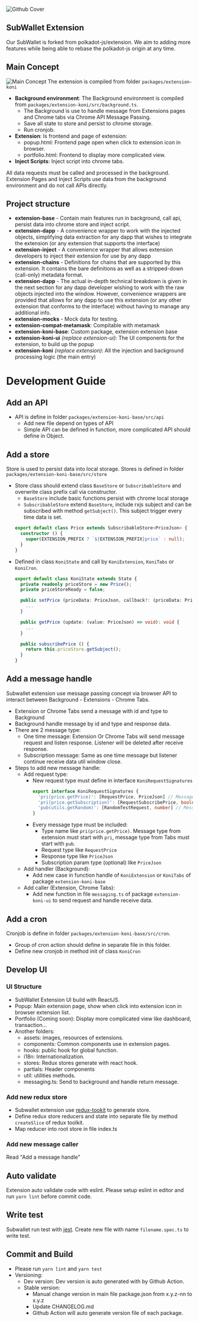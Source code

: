 ![Github Cover](https://user-images.githubusercontent.com/2582652/234853615-b681f413-97ba-4411-8988-fccee19c1c1e.png)
## SubWallet Extension
Our SubWallet is forked from polkadot-js/extension. We aim to adding more features while being able to rebase the polkadot-js origin at any time.
## Main Concept
![Main Concept](https://github.com/Koniverse/Subwallet-V2/wiki/images/ExtensionConcept.png)
The extension is compiled from folder `packages/extension-koni`
- **Background environment**: The Background environment is compiled from `packages/extension-koni/src/background.ts`.
  - The Background is use to handle message from Extensions pages and Chrome tabs via Chrome API Message Passing.
  - Save all state to store and persist to chrome storage.
  - Run cronjob.
- **Extension**: Is frontend and page of extension:
  - popup.html: Frontend page open when click to extension icon in browser.
  - portfolio.html: Frontend to display more complicated view.
- **Inject Scripts**: Inject script into chrome tabs.

All data requests must be called and processed in the background. Extension Pages and Inject Scripts use data from the background environment and do not call APIs directly.

## Project structure
- **extension-base** - Contain main features run in background, call api, persist data into chrome store and inject script.
- **extension-dapp** - A convenience wrapper to work with the injected objects, simplifying data extraction for any dapp that wishes to integrate the extension (or any extension that supports the interface)
- **extension-inject** - A convenience wrapper that allows extension developers to inject their extension for use by any dapp
- **extension-chains** - Definitions for chains that are supported by this extension. It contains the bare definitions as well as a stripped-down (call-only) metadata format.
- **extension-dapp** - The actual in-depth technical breakdown is given in the next section for any dapp developer wishing to work with the raw objects injected into the window. However, convenience wrappers are provided that allows for any dapp to use this extension (or any other extension that conforms to the interface) without having to manage any additional info.
- **extension-mocks** - Mock data for testing.
- **extension-compat-metamask**: Compitable with metamask
- **extension-koni-base**: Custom package, extension extension base
- **extension-koni-ui** *(replace extension-ui)*: The UI components for the extension, to build up the popup
- **extension-koni** *(replace extension)*: All the injection and background processing logic (the main entry)

# Development Guide

## Add an API
- API is define in folder `packages/extension-koni-base/src/api`
  - Add new file depend on types of API
  - Simple API can be defined in function, more complicated API should define in Object.

## Add a store
Store is used to persist data into local storage. Stores is defined in folder `packages/extension-koni-base/src/store`
- Store class should extend class `BaseStore` or `SubscribableStore` and overwrite class prefix call via constructor.
  - `BaseStore` include basic functions persist with chrome local storage
  - `SubscribableStore` extend `BaseStore`, include rxjs subject and can be subscribed with method `getSubject()`. This subject trigger every time data is set.
  ``` typescript
  export default class Price extends SubscribableStore<PriceJson> {
    constructor () {
      super(EXTENSION_PREFIX ? `${EXTENSION_PREFIX}price` : null);
    }
  }
  ```
- Defined in class `KoniState` and call by `KoniExtension`, `KoniTabs` or `KoniCron`.
  ```typescript
  export default class KoniState extends State {
    private readonly priceStore = new Price();
    private priceStoreReady = false;

    public setPrice (priceData: PriceJson, callback?: (priceData: PriceJson) => void): void {
      ...
    }

    public getPrice (update: (value: PriceJson) => void): void {
      ...
    }

    public subscribePrice () {
      return this.priceStore.getSubject();
    }
  }
  ```

## Add a message handle
Subwallet extension use message passing concept via browser API to interact between Background - Extensions - Chrome Tabs.
- Extension or Chrome Tabs send a message with id and type to Background
- Background handle message by id and type and response data.
- There are 2 message type:
  - One time message: Extension Or Chrome Tabs will send message request and listen response. Listener will be deleted after receive response.
  - Subscription message: Same as one time message but listener continue receive data util window close.
- Steps to add new message handle:
  - Add request type:
    - New request type must define in interface `KoniRequestSignatures`
      ```typescript
      export interface KoniRequestSignatures {
        'pri(price.getPrice)': [RequestPrice, PriceJson] // Message type from extension
        'pri(price.getSubscription)': [RequestSubscribePrice, boolean, PriceJson] // Message type from extension with subscription
        'pub(utils.getRandom)': [RandomTestRequest, number] // Message type from Tabs
      }
      ```
    - Every message type must be included:
      - Type name like `pri(price.getPrice)`. Message type from extension must start with `pri`, message type from Tabs must start with `pub`.
      - Request type like `RequestPrice`
      - Response type like `PriceJson`
      - Subscription param type (optional) like `PriceJson`
  - Add handler (Background):
    - Add new case in function handle of `KoniExtension` or `KoniTabs` of package `extension-koni-base`
  - Add caller (Extension, Chrome Tabs):
    - Add new function in file `messaging.ts` of package `extension-koni-ui` to send request and handle receive data.

## Add a cron
Cronjob is define in folder `packages/extension-koni-base/src/cron`.
- Group of cron action should define in separate file in this folder.
- Define new cronjob in method init of class `KoniCron`

## Develop UI

### UI Structure
- SubWallet Extension UI build with ReactJS.
- Popup: Main extension page, show when click into extension icon in browser extension list.
- Portfolio (Coming soon): Display more complicated view like dashboard, transaction...
- Another folders:
  - assets: images, resources of extensions.
  - components: Common components use in extension pages.
  - hooks: public hook for global function.
  - i18n: Internationalization.
  - stores: Redux stores generate with react hook.
  - partials: Header components
  - util: utilities methods.
  - messaging.ts: Send to background and handle return message.

### Add new redux store
- Subwallet extension use [redux-tookit](https://redux-toolkit.js.org/) to generate store.
- Define redux store reducers and state into separate file by method `createSlice` of redux toolkit.
- Map reducer into root store in file index.ts

### Add new message caller
Read "Add a message handle"

## Auto validate
Extension auto validate code with eslint. Please setup eslint in editor and run `yarn lint` before commit code.

## Write test
Subwallet run test with [jest](https://jestjs.io/). Create new file with name `filename.spec.ts` to write test.

## Commit and Build
- Please run `yarn lint` and `yarn test`
- Versioning:
  - Dev version: Dev version is auto generated with by Github Action.
  - Stable version:
    - Manual change version in main file package.json from x.y.z-nn to x.y.z
    - Update CHANGELOG.md
    - Github Action will auto generate version file of each package.
